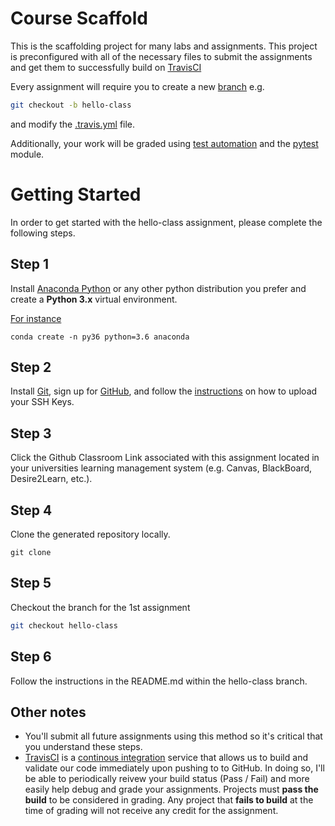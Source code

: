 # Course Scaffold

This is the scaffolding project for many labs and assignments. This project is preconfigured with all of the necessary files to submit the assignments and get them to successfully build on [TravisCI](https://travis-ci.org)

Every assignment will require you to create a new [branch](https://git-scm.com/book/en/v2/Git-Branching-Basic-Branching-and-Merging) e.g.

```bash
git checkout -b hello-class
```

and modify the [.travis.yml](https://docs.travis-ci.com/user/customizing-the-build/) file. 

Additionally, your work will be graded using [test automation](https://en.wikipedia.org/wiki/Test_automation) and the [pytest](https://docs.pytest.org/en/latest/) module.

# Getting Started
In order to get started with the hello-class assignment, please complete the following steps.

## Step 1
Install [Anaconda Python](https://anaconda.org/) or any other python distribution you prefer and create a **Python 3.x** virtual environment.

[For instance](https://conda.io/docs/user-guide/tasks/manage-python.html)

```
conda create -n py36 python=3.6 anaconda
```

## Step 2
Install [Git](https://git-scm.com/), sign up for [GitHub](https://github.com/), and follow the [instructions](https://help.github.com/articles/connecting-to-github-with-ssh/) on how to upload your SSH Keys.

## Step 3
Click the Github Classroom Link associated with this assignment located in your universities learning management system (e.g. Canvas, BlackBoard, Desire2Learn, etc.).

## Step 4
Clone the generated repository locally.
```
git clone
```

## Step 5
Checkout the branch for the 1st assignment
```bash
git checkout hello-class
```

## Step 6
Follow the instructions in the README.md within the hello-class branch.

## Other notes

* You'll submit all future assignments using this method so it's critical that you understand these steps.
* [TravisCI](https://travis-ci.org/) is a [continous integration](https://en.wikipedia.org/wiki/Travis_CI) service that allows us to build and validate our code immediately upon pushing to to GitHub. In doing so, I'll be able to periodically reivew your build status (Pass / Fail) and more easily help debug and grade your assignments. Projects must __pass the build__ to be considered in grading. Any project that __fails to build__ at the time of grading will not receive any credit for the assignment.